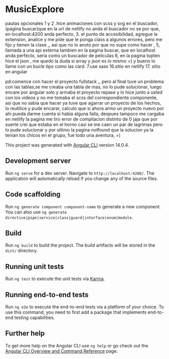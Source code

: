 # MusicExplore

pautas opcionales 
1 y 2 .hice animaciones con scss y svg en el buscador, (pagina buscar)que en la url de netlify no anda el buscador no se por que, en localhost:4200 anda perfecto,
3. el punto de accesibilidad, agregue la extension, analice y me pide que le ponga class a algunos errores, pero me fijo y tienen la clase ,, asi que no lo anoto por que no supe como hacer ,
5, llamada a una api externa tambien en la pagina buscar, que en localhost anda perfecto, seria como un buscador de peliculas
6, en la pagina topten hice el json , me quedo la duda si array y json es lo mismo =) y bueno lo llame con un bucle tipo como las card.
7.use sass
16.sitio en netlify
17. sitio en angular 

pd:comence con hacer el proyecto fullstack ,, pero al final tuve un problema con las tablas,se me creaba una tabla de mas, no lo pude solucionar, luego encare por angular solo y armaba el proyecto repase y lo hice junto a usted con los videos y no me tomaba el scss del correspondiente componente, asi que no sabia que hacer ya tuve que  agarrar un proyecto de los hechos, lo reutilice y pude encarar, calculo que si ahora armo un proyecto nuevo por ahi pueda darme cuenta si habia alguna falla, despues tampoco me cargaba en netlify la pagina me tiro error de compilacion distinto de 0 jaja que por suerte crei que estaba en el horno casi se me caen un par de lagrimas pero lo pude solucionar y por ultimo la pagina notfound que la solucion ya la tenian los chicos en el grupo, fue todo una aventura, =)


This project was generated with [Angular CLI](https://github.com/angular/angular-cli) version 14.0.4.

## Development server

Run `ng serve` for a dev server. Navigate to `http://localhost:4200/`. The application will automatically reload if you change any of the source files.

## Code scaffolding

Run `ng generate component component-name` to generate a new component. You can also use `ng generate directive|pipe|service|class|guard|interface|enum|module`.

## Build

Run `ng build` to build the project. The build artifacts will be stored in the `dist/` directory.

## Running unit tests

Run `ng test` to execute the unit tests via [Karma](https://karma-runner.github.io).

## Running end-to-end tests

Run `ng e2e` to execute the end-to-end tests via a platform of your choice. To use this command, you need to first add a package that implements end-to-end testing capabilities.

## Further help

To get more help on the Angular CLI use `ng help` or go check out the [Angular CLI Overview and Command Reference](https://angular.io/cli) page.
